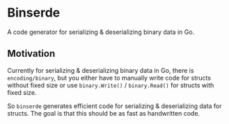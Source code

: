 # Binserde

A code generator for serializing & deserializing binary data in Go.

## Motivation

Currently for serializing & deserializing binary data in Go, there is `encoding/binary`, but you either have to manually write code for structs without fixed size or use `binary.Write()` / `binary.Read()` for structs with fixed size. 

So `binserde` generates efficient code for serializing & deserializing data for structs. The goal is that this should be as fast as handwritten code.